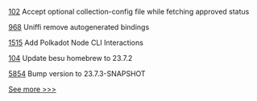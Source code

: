 
[102](https://github.com/hyperledger-labs/hlf-connector/pull/102) Accept optional collection-config file while fetching approved status

[968](https://github.com/hyperledger/aries-vcx/pull/968) Uniffi remove autogenerated bindings

[1515](https://github.com/hyperledger/solang/pull/1515) Add Polkadot Node CLI Interactions

[104](https://github.com/hyperledger/homebrew-besu/pull/104) Update besu homebrew to 23.7.2

[5854](https://github.com/hyperledger/besu/pull/5854) Bump version to 23.7.3-SNAPSHOT


[See more >>>](https://start-here.hyperledger.org/pull-requests)
